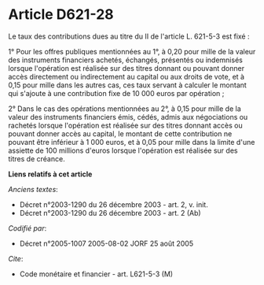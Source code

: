 # Article D621-28

Le taux des contributions dues au titre du II de l'article L. 621-5-3 est fixé :

1° Pour les offres publiques mentionnées au 1°, à 0,20 pour mille de la valeur des instruments financiers achetés, échangés,
présentés ou indemnisés lorsque l'opération est réalisée sur des titres donnant ou pouvant donner accès directement ou
indirectement au capital ou aux droits de vote, et à 0,15 pour mille dans les autres cas, ces taux servant à calculer le
montant qui s'ajoute à une contribution fixe de 10 000 euros par opération ;

2° Dans le cas des opérations mentionnées au 2°, à 0,15 pour mille de la valeur des instruments financiers émis, cédés, admis
aux négociations ou rachetés lorsque l'opération est réalisée sur des titres donnant accès ou pouvant donner accès au
capital, le montant de cette contribution ne pouvant être inférieur à 1 000 euros, et à 0,05 pour mille dans la limite d'une
assiette de 100 millions d'euros lorsque l'opération est réalisée sur des titres de créance.

**Liens relatifs à cet article**

_Anciens textes_:

  - Décret n°2003-1290 du 26 décembre 2003 - art. 2, v. init.
  - Décret n°2003-1290 du 26 décembre 2003 - art. 2 (Ab)

_Codifié par_:

  - Décret n°2005-1007 2005-08-02 JORF 25 août 2005

_Cite_:

  - Code monétaire et financier - art. L621-5-3 (M)
